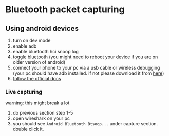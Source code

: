 # Bluetooth packet capturing

## Using android devices
1. turn on dev mode
2. enable adb
3. enable bluetooth hci snoop log
4. toggle bluetooth (you might need to reboot your device if you are on older version of android)
5. connect your phone to your pc via a usb cable or wireless debugging (your pc should have adb installed. if not please download it from [here](https://developer.android.com/tools/adb))
6. [follow the official docs](https://source.android.com/docs/core/connect/bluetooth/verifying_debugging#debugging-options)


### Live capturing
warning: this might break a lot
1. do previous section step 1-5
2. open wireshark on your pc
3. you should see `Android Bluetooth Btsoop...` under capture section. double click it.

